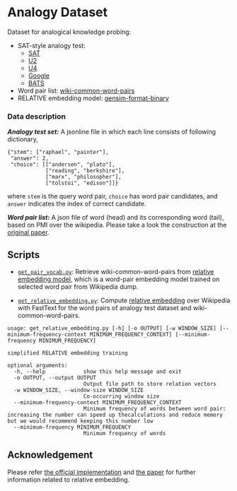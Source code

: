 # Analogy Dataset
Dataset for analogical knowledge probing:
- SAT-style analogy test:
    - [SAT](https://github.com/asahi417/AnalogyDataset/releases/download/0.0.0/sat.zip)
    - [U2](https://github.com/asahi417/AnalogyDataset/releases/download/0.0.0/u2.zip)
    - [U4](https://github.com/asahi417/AnalogyDataset/releases/download/0.0.0/u4.zip)
    - [Google](https://github.com/asahi417/AnalogyDataset/releases/download/0.0.0/google.zip)
    - [BATS](https://github.com/asahi417/AnalogyDataset/releases/download/0.0.0/bats.zip)
- Word pair list: [wiki-common-word-pairs](https://github.com/asahi417/AnalogyDataset/releases/download/0.0.0/relative_vocab.tar.gz)
- RELATIVE embedding model: [gensim-format-binary](https://github.com/asahi417/AnalogyDataset/releases/download/0.0.0/relative_init_vectors.bin.tar.gz)

### Data description
***Analogy test set:*** A jsonline file in which each line consists of following dictionary,
```
{"stem": ["raphael", "painter"],
 "answer": 2,
 "choice": [["andersen", "plato"],
            ["reading", "berkshire"],
            ["marx", "philosopher"],
            ["tolstoi", "edison"]]}
``` 
where `stem` is the query word pair, `choice` has word pair candidates, and `answer` indicates the index of correct candidate.

***Word pair list:*** A json file of word (head) and its corresponding word (tail), based on PMI over the wikipedia.
Please take a look the construction at the [original paper](http://josecamachocollados.com/papers/relative_ijcai2019.pdf). 

## Scripts
- [`get_pair_vocab.py`](./get_pair_vocab.py): Retrieve wiki-common-word-pairs from [relative embedding model](https://github.com/pedrada88/relative), which
is a word-pair embedding model trained on selected word pair from Wikipedia dump.

- [`get_relative_embedding.py`](./get_relative_embedding.py): Compute [relative embedding](http://josecamachocollados.com/papers/relative_ijcai2019.pdf)
over Wikipedia with FastText for the word pairs of analogy test dataset and wiki-common-word-pairs.
```shell script
usage: get_relative_embedding.py [-h] [-o OUTPUT] [-w WINDOW_SIZE] [--minimum-frequency-context MINIMUM_FREQUENCY_CONTEXT] [--minimum-frequency MINIMUM_FREQUENCY]

simplified RELATIVE embedding training

optional arguments:
  -h, --help            show this help message and exit
  -o OUTPUT, --output OUTPUT
                        Output file path to store relation vectors
  -w WINDOW_SIZE, --window-size WINDOW_SIZE
                        Co-occurring window size
  --minimum-frequency-context MINIMUM_FREQUENCY_CONTEXT
                        Minimum frequency of words between word pair: increasing the number can speed up thecalculations and reduce memory but we would recommend keeping this number low
  --minimum-frequency MINIMUM_FREQUENCY
                        Minimum frequency of words
```


## Acknowledgement
Please refer [the official implementation](https://github.com/pedrada88/relative) and [the paper](http://josecamachocollados.com/papers/relative_ijcai2019.pdf)
for further information related to relative embedding.